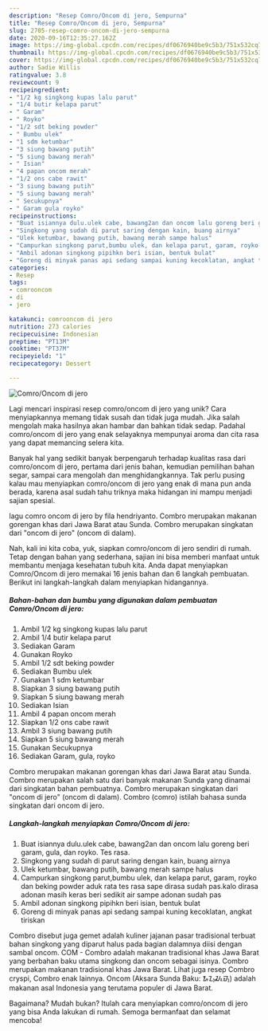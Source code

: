 ```yaml
---
description: "Resep Comro/Oncom di jero, Sempurna"
title: "Resep Comro/Oncom di jero, Sempurna"
slug: 2705-resep-comro-oncom-di-jero-sempurna
date: 2020-09-16T12:35:27.162Z
image: https://img-global.cpcdn.com/recipes/df0676940be9c5b3/751x532cq70/comrooncom-di-jero-foto-resep-utama.jpg
thumbnail: https://img-global.cpcdn.com/recipes/df0676940be9c5b3/751x532cq70/comrooncom-di-jero-foto-resep-utama.jpg
cover: https://img-global.cpcdn.com/recipes/df0676940be9c5b3/751x532cq70/comrooncom-di-jero-foto-resep-utama.jpg
author: Sadie Willis
ratingvalue: 3.8
reviewcount: 9
recipeingredient:
- "1/2 kg singkong kupas lalu parut"
- "1/4 butir kelapa parut"
- " Garam"
- " Royko"
- "1/2 sdt beking powder"
- " Bumbu ulek"
- "1 sdm ketumbar"
- "3 siung bawang putih"
- "5 siung bawang merah"
- " Isian"
- "4 papan oncom merah"
- "1/2 ons cabe rawit"
- "3 siung bawang putih"
- "5 siung bawang merah"
- " Secukupnya"
- " Garam gula royko"
recipeinstructions:
- "Buat isiannya dulu.ulek cabe, bawang2an dan oncom lalu goreng beri garam, gula, dan royko. Tes rasa."
- "Singkong yang sudah di parut saring dengan kain, buang airnya"
- "Ulek ketumbar, bawang putih, bawang merah sampe halus"
- "Campurkan singkong parut,bumbu ulek, dan kelapa parut, garam, royko dan beking powder aduk rata tes rasa sape dirasa sudah pas.kalo dirasa adonan masih keras beri sedikit air sampe adonan sudah pas"
- "Ambil adonan singkong pipihkn beri isian, bentuk bulat"
- "Goreng di minyak panas api sedang sampai kuning kecoklatan, angkat tiriskan"
categories:
- Resep
tags:
- comrooncom
- di
- jero

katakunci: comrooncom di jero 
nutrition: 273 calories
recipecuisine: Indonesian
preptime: "PT13M"
cooktime: "PT37M"
recipeyield: "1"
recipecategory: Dessert

---
```



![Comro/Oncom di jero](https://img-global.cpcdn.com/recipes/df0676940be9c5b3/751x532cq70/comrooncom-di-jero-foto-resep-utama.jpg)

Lagi mencari inspirasi resep comro/oncom di jero yang unik? Cara menyiapkannya memang tidak susah dan tidak juga mudah. Jika salah mengolah maka hasilnya akan hambar dan bahkan tidak sedap. Padahal comro/oncom di jero yang enak selayaknya mempunyai aroma dan cita rasa yang dapat memancing selera kita.

Banyak hal yang sedikit banyak berpengaruh terhadap kualitas rasa dari comro/oncom di jero, pertama dari jenis bahan, kemudian pemilihan bahan segar, sampai cara mengolah dan menghidangkannya. Tak perlu pusing kalau mau menyiapkan comro/oncom di jero yang enak di mana pun anda berada, karena asal sudah tahu triknya maka hidangan ini mampu menjadi sajian spesial.

lagu comro oncom di jero by fila hendriyanto. Combro merupakan makanan gorengan khas dari Jawa Barat atau Sunda. Combro merupakan singkatan dari &#34;oncom di jero&#34; (oncom di dalam).


Nah, kali ini kita coba, yuk, siapkan comro/oncom di jero sendiri di rumah. Tetap dengan bahan yang sederhana, sajian ini bisa memberi manfaat untuk membantu menjaga kesehatan tubuh kita. Anda dapat menyiapkan Comro/Oncom di jero memakai 16 jenis bahan dan 6 langkah pembuatan. Berikut ini langkah-langkah dalam menyiapkan hidangannya.

<!--inarticleads1-->

##### Bahan-bahan dan bumbu yang digunakan dalam pembuatan Comro/Oncom di jero:

1. Ambil 1/2 kg singkong kupas lalu parut
1. Ambil 1/4 butir kelapa parut
1. Sediakan  Garam
1. Gunakan  Royko
1. Ambil 1/2 sdt beking powder
1. Sediakan  Bumbu ulek
1. Gunakan 1 sdm ketumbar
1. Siapkan 3 siung bawang putih
1. Siapkan 5 siung bawang merah
1. Sediakan  Isian
1. Ambil 4 papan oncom merah
1. Siapkan 1/2 ons cabe rawit
1. Ambil 3 siung bawang putih
1. Siapkan 5 siung bawang merah
1. Gunakan  Secukupnya
1. Sediakan  Garam, gula, royko


Combro merupakan makanan gorengan khas dari Jawa Barat atau Sunda. Combro merupakan salah satu dari banyak makanan Sunda yang dinamai dari singkatan bahan pembuatnya. Combro merupakan singkatan dari &#34;oncom di jero&#34; (oncom di dalam). Combro (comro) istilah bahasa sunda singkatan dari oncom di jero. 

<!--inarticleads2-->

##### Langkah-langkah menyiapkan Comro/Oncom di jero:

1. Buat isiannya dulu.ulek cabe, bawang2an dan oncom lalu goreng beri garam, gula, dan royko. Tes rasa.
1. Singkong yang sudah di parut saring dengan kain, buang airnya
1. Ulek ketumbar, bawang putih, bawang merah sampe halus
1. Campurkan singkong parut,bumbu ulek, dan kelapa parut, garam, royko dan beking powder aduk rata tes rasa sape dirasa sudah pas.kalo dirasa adonan masih keras beri sedikit air sampe adonan sudah pas
1. Ambil adonan singkong pipihkn beri isian, bentuk bulat
1. Goreng di minyak panas api sedang sampai kuning kecoklatan, angkat tiriskan


Combro disebut juga gemet adalah kuliner jajanan pasar tradisional terbuat bahan singkong yang diparut halus pada bagian dalamnya diisi dengan sambal oncom. COM - Combro adalah makanan tradisional khas Jawa Barat yang berbahan baku utama singkong dan oncom sebagai isinya. Combro merupakan makanan tradisional khas Jawa Barat. Lihat juga resep Combro cryspi, Combro enak lainnya. Oncom (Aksara Sunda Baku: ᮇᮔ᮪ᮎᮧᮙ᮪) adalah makanan asal Indonesia yang terutama populer di Jawa Barat. 

Bagaimana? Mudah bukan? Itulah cara menyiapkan comro/oncom di jero yang bisa Anda lakukan di rumah. Semoga bermanfaat dan selamat mencoba!
